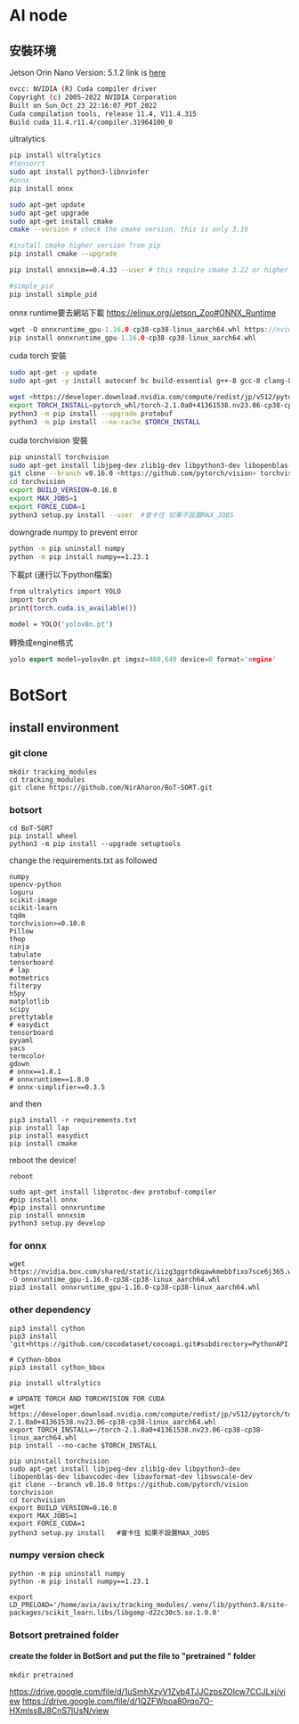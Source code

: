 # AI node

## 安裝环境

Jetson Orin Nano Version: 5.1.2
link is [here](https://developer.nvidia.com/embedded/jetpack)

```bash
nvcc: NVIDIA (R) Cuda compiler driver
Copyright (c) 2005-2022 NVIDIA Corporation
Built on Sun_Oct_23_22:16:07_PDT_2022
Cuda compilation tools, release 11.4, V11.4.315
Build cuda_11.4.r11.4/compiler.31964100_0

```

ultralytics

```bash
pip install ultralytics
#tensorrt
sudo apt install python3-libnvinfer
#onnx
pip install onnx

sudo apt-get update
sudo apt-get upgrade
sudo apt-get install cmake
cmake --version # check the cmake version, this is only 3.16

#install cmake higher version from pip
pip install cmake --upgrade

pip install onnxsim==0.4.33 --user # this require cmake 3.22 or higher

#simple_pid
pip install simple_pid

```

onnx runtime要去網站下載
https://elinux.org/Jetson_Zoo#ONNX_Runtime

```cpp
wget -O onnxruntime_gpu-1.16.0-cp38-cp38-linux_aarch64.whl https://nvidia.box.com/shared/static/iizg3ggrtdkqawkmebbfixo7sce6j365.whl
pip install onnxruntime_gpu-1.16.0-cp38-cp38-linux_aarch64.whl
```

cuda torch 安裝

```bash
sudo apt-get -y update
sudo apt-get -y install autoconf bc build-essential g++-8 gcc-8 clang-8 lld-8 gettext-base gfortran-8 iputils-ping libbz2-dev libc++-dev libcgal-dev libffi-dev libfreetype6-dev libhdf5-dev libjpeg-dev liblzma-dev libncurses5-dev libncursesw5-dev libpng-dev libreadline-dev libssl-dev libsqlite3-dev libxml2-dev libxslt-dev locales moreutils openssl python-openssl rsync scons python3-pip libopenblas-dev

wget <https://developer.download.nvidia.com/compute/redist/jp/v512/pytorch/torch-2.1.0a0+41361538.nv23.06-cp38-cp38-linux_aarch64.whl>
export TORCH_INSTALL=pytorch_whl/torch-2.1.0a0+41361538.nv23.06-cp38-cp38-linux_aarch64.whl
python3 -m pip install --upgrade protobuf
python3 -m pip install --no-cache $TORCH_INSTALL

```

cuda torchvision 安裝

```bash
pip uninstall torchvision
sudo apt-get install libjpeg-dev zlib1g-dev libpython3-dev libopenblas-dev libavcodec-dev libavformat-dev libswscale-dev
git clone --branch v0.16.0 <https://github.com/pytorch/vision> torchvision
cd torchvision
export BUILD_VERSION=0.16.0
export MAX_JOBS=1
export FORCE_CUDA=1
python3 setup.py install --user  #會卡住 如果不設置MAX_JOBS

```

downgrade numpy to prevent error

```bash
python -m pip uninstall numpy
python -m pip install numpy==1.23.1

```

下載pt (運行以下python檔案)

```bash
from ultralytics import YOLO
import torch
print(torch.cuda.is_available())

model = YOLO('yolov8n.pt')

```

轉換成engine格式

```cpp
yolo export model=yolov8n.pt imgsz=480,640 device=0 format='engine'
```

# BotSort 
## install environment 
### git clone 
```
mkdir tracking_modules
cd tracking_modules
git clone https://github.com/NirAharon/BoT-SORT.git
```

### botsort 

```
cd BoT-SORT
pip install wheel
python3 -m pip install --upgrade setuptools
```

change the requirements.txt as followed
```
numpy
opencv-python
loguru
scikit-image
scikit-learn
tqdm
torchvision>=0.10.0
Pillow
thop
ninja
tabulate
tensorboard
# lap
motmetrics
filterpy
h5py
matplotlib
scipy
prettytable
# easydict
tensorboard
pyyaml
yacs
termcolor
gdown
# onnx==1.8.1
# onnxruntime==1.8.0
# onnx-simplifier==0.3.5
```
and then 

```
pip3 install -r requirements.txt
pip install lap
pip install easydict
pip install cmake
```

reboot the device!
```
reboot
```

```
sudo apt-get install libprotoc-dev protobuf-compiler
#pip install onnx
#pip install onnxruntime
pip install onnxsim
python3 setup.py develop
```
### for onnx 
```
wget https://nvidia.box.com/shared/static/iizg3ggrtdkqawkmebbfixo7sce6j365.whl -O onnxruntime_gpu-1.16.0-cp38-cp38-linux_aarch64.whl
pip3 install onnxruntime_gpu-1.16.0-cp38-cp38-linux_aarch64.whl
```

### other dependency 
```
pip3 install cython
pip3 install 'git+https://github.com/cocodataset/cocoapi.git#subdirectory=PythonAPI'

# Cython-bbox
pip3 install cython_bbox

pip install ultralytics

# UPDATE TORCH AND TORCHVISION FOR CUDA
wget https://developer.download.nvidia.com/compute/redist/jp/v512/pytorch/torch-2.1.0a0+41361538.nv23.06-cp38-cp38-linux_aarch64.whl
export TORCH_INSTALL=~/torch-2.1.0a0+41361538.nv23.06-cp38-cp38-linux_aarch64.whl
pip install --no-cache $TORCH_INSTALL

pip uninstall torchvision
sudo apt-get install libjpeg-dev zlib1g-dev libpython3-dev libopenblas-dev libavcodec-dev libavformat-dev libswscale-dev
git clone --branch v0.16.0 https://github.com/pytorch/vision torchvision
cd torchvision
export BUILD_VERSION=0.16.0
export MAX_JOBS=1
export FORCE_CUDA=1
python3 setup.py install   #會卡住 如果不設置MAX_JOBS
```

### numpy version check 
```
python -m pip uninstall numpy
python -m pip install numpy==1.23.1

export LD_PRELOAD='/home/avix/avix/tracking_modules/.venv/lib/python3.8/site-packages/scikit_learn.libs/libgomp-d22c30c5.so.1.0.0'

```


### Botsort pretrained folder 

#### create the folder in BotSort  and put the file to "pretrained " folder 

```
mkdir pretrained
```
https://drive.google.com/file/d/1uSmhXzyV1Zvb4TJJCzpsZOIcw7CCJLxj/view
https://drive.google.com/file/d/1QZFWpoa80rqo7O-HXmlss8J8CnS7IUsN/view


